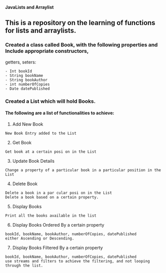 **JavaLists and Arraylist**
## This is a repository on the learning of functions for lists and arraylists.
### Created a class called Book, with the following properties and Include appropriate constructors, 
getters, seters: 
```
- Int bookId
- String bookName
- String bookAuthor
- int numberOfCopies
- Date datePublished
```
### Created a List which will hold Books.  
#### The following are a list of functionalities to achieve: 
1. Add New Book 
```
New Book Entry added to the List
```
2. Get Book
```
Get book at a certain posi on in the List
``` 
3. Update Book Details
```
Change a property of a particular book in a particular position in the List
``` 
4. Delete Book 
``` 
Delete a book in a par cular posi on in the List 
Delete a book based on a certain property.
```
5. Display Books
```
Print all the books available in the list
```
6. Display Books Ordered By a certain property 
```
bookId, bookName, bookAuthor, numberOfCopies, datePublished 
either Ascending or Descending.
``` 
7. Display Books Filtered By a certain property
```  
bookId, bookName, bookAuthor, numberOfCopies, datePublished 
use streams and filters to achieve the filtering, and not looping through the list.
```
